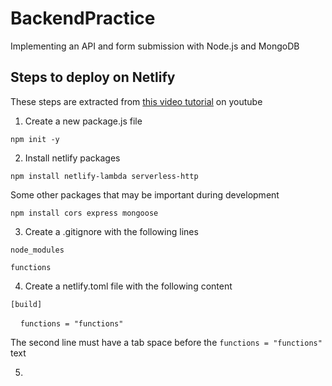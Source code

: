 # BackendPractice
Implementing an API and form submission with Node.js and MongoDB

## Steps to deploy on Netlify
These steps are extracted from [this video tutorial](https://www.youtube.com/watch?v=hQAu0YEIF0g&ab_channel=OhSeeMedia) on youtube
1. Create a new package.js file

`npm init -y`
 
2. Install netlify packages

`npm install netlify-lambda serverless-http`

Some other packages that may be important during development

`npm install cors express mongoose`

3. Create a .gitignore with the following lines

`node_modules`

`functions`

4. Create a netlify.toml file with the following content

`[build]`

&nbsp;&nbsp;&nbsp;&nbsp;`functions = "functions"`

The second line must have a tab space before the `functions = "functions"` text

5.
